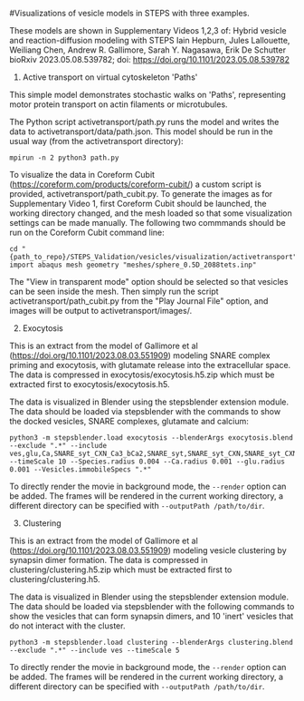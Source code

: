 #Visualizations of vesicle models in STEPS with three examples.  

These models are shown in Supplementary Videos 1,2,3 of: Hybrid vesicle and reaction-diffusion modeling with STEPS
Iain Hepburn, Jules Lallouette, Weiliang Chen, Andrew R. Gallimore, Sarah Y. Nagasawa, Erik De Schutter
bioRxiv 2023.05.08.539782; doi: https://doi.org/10.1101/2023.05.08.539782



1. Active transport on virtual cytoskeleton 'Paths'

This simple model demonstrates stochastic walks on 'Paths', representing motor protein transport on actin filaments or microtubules. 

The Python script activetransport/path.py runs the model and writes the data to activetransport/data/path.json. This model should be run in the usual way (from the activetransport directory):
 ```
 mpirun -n 2 python3 path.py
 ```
 
 To visualize the data in Coreform Cubit (https://coreform.com/products/coreform-cubit/) a custom script is provided, activetransport/path_cubit.py. To generate the images as for Supplementary Video 1, first Coreform Cubit should be launched, the working directory changed, and the mesh loaded so that some visualization settings can be made manually. The following two commmands should be run on the Coreform Cubit command line:
 
 ```
cd "{path_to_repo}/STEPS_Validation/vesicles/visualization/activetransport"
import abaqus mesh geometry "meshes/sphere_0.5D_2088tets.inp"
 ```

The "View in transparent mode" option should be selected so that vesicles can be seen inside the mesh. 
Then simply run the script activetransport/path_cubit.py from the "Play Journal File" option, and images will be output to activetransport/images/. 


2. Exocytosis

This is an extract from the model of Gallimore et al (https://doi.org/10.1101/2023.08.03.551909) modeling SNARE complex priming and exocytosis, with glutamate release into the extracellular space. The data is compressed in exocytosis/exocytosis.h5.zip which must be extracted first to exocytosis/exocytosis.h5.

The data is visualized in Blender using the stepsblender extension module. The data should be loaded via stepsblender with the commands to show the docked vesicles, SNARE complexes, glutamate and calcium:

 ```
 python3 -m stepsblender.load exocytosis --blenderArgs exocytosis.blend --exclude ".*" --include ves,glu,Ca,SNARE_syt_CXN_Ca3_bCa2,SNARE_syt,SNARE_syt_CXN,SNARE_syt_CXN_Ca,SNARE_syt_CXN_Ca2,SNARE_syt_CXN_Ca3,SNARE_syt_CXN_bCa,SNARE_syt_CXN_bCa2,SNARE_syt_CXN_Ca_bCa,SNARE_syt_CXN_Ca_bCa2,SNARE_syt_CXN_Ca2_bCa,SNARE_syt_CXN_Ca2_bCa2,SNARE_syt_CXN_Ca3_bCa  --timeScale 10 --Species.radius 0.004 --Ca.radius 0.001 --glu.radius 0.001 --Vesicles.immobileSpecs ".*"
 ```
 
 To directly render the movie in background mode, the `--render` option can be added. The frames will be rendered in the current working directory, a different directory can be specified with `--outputPath /path/to/dir`.
 

3. Clustering

This is an extract from the model of Gallimore et al (https://doi.org/10.1101/2023.08.03.551909) modeling vesicle clustering by synapsin dimer formation. The data is compressed in clustering/clustering.h5.zip which must be extracted first to clustering/clustering.h5. 

The data is visualized in Blender using the stepsblender extension module. The data should be loaded via stepsblender with the following commands to show the vesicles that can form synapsin dimers, and 10 'inert' vesicles that do not interact with the cluster. 

 ```
 python3 -m stepsblender.load clustering --blenderArgs clustering.blend --exclude ".*" --include ves --timeScale 5
 ```

To directly render the movie in background mode, the `--render` option can be added. The frames will be rendered in the current working directory, a different directory can be specified with `--outputPath /path/to/dir`.
